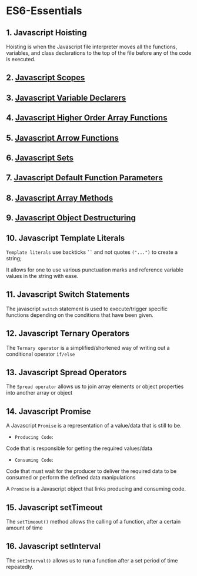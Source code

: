 # ES6-Essentials

## 1. Javascript Hoisting
Hoisting is when the Javascript file interpreter moves all the functions, variables, and class declarations to the top of the file before any of the code is executed.
## 2. [Javascript Scopes](https://github.com/TluwaniMS/Guide-Of-Javascript-Scopes)
## 3. [Javascript Variable Declarers](https://github.com/TluwaniMS/Javascript-Variable-Declarers)
## 4. [Javascript Higher Order Array Functions](https://github.com/TluwaniMS/Javascript-Higher-Order-Array-Functions)
## 5. [Javascript Arrow Functions](https://github.com/TluwaniMS/Javascript-Arrow-Functions)
## 6. [Javascript Sets](https://github.com/TluwaniMS/Javascript-Sets)


## 7. [Javascript Default Function Parameters](https://github.com/TluwaniMS/Javascript-Default-Function-Parameters)

## 8. [Javascript Array Methods](https://github.com/TluwaniMS/Javascript-Array-Methods)

## 9. [Javascript Object Destructuring](https://github.com/TluwaniMS/Javascript-Object-Destructuring)

## 10. Javascript Template Literals

`Template literals` use backticks  ` `` ` and not quotes `("...")` to create a string;

It allows for one to use various punctuation marks and reference variable values in the string with ease.

## 11. Javascript Switch Statements

The javascript `switch` statement is used to execute/trigger specific functions depending on the conditions that have been given.

## 12. Javascript Ternary Operators

The `Ternary operator` is a simplified/shortened way of writing out a conditional operator `if/else`

## 13. Javascript Spread Operators

The `Spread operator` allows us to join array elements  or object properties into another array or object

## 14. Javascript Promise

A Javascript `Promise` is a representation of a value/data that is still to be.

* `Producing Code`:

Code that is responsible for getting the required values/data

* `Consuming Code`:

Code that must wait for the producer to deliver the required data to be consumed or perform the defined data manipulations

A `Promise` is a Javascript object that links producing and consuming code.

## 15. Javascript setTimeout

The `setTimeout()` method allows the calling of a function, after a certain amount of time

## 16. Javascript setInterval

The `setInterval()` allows us to run a function after a set period of time repeatedly.
